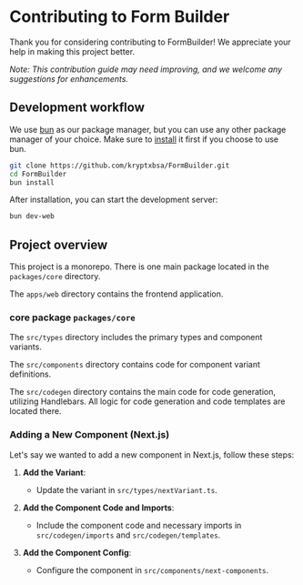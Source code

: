 # Contributing to Form Builder

Thank you for considering contributing to FormBuilder! We appreciate your help in making this project better.

*Note: This contribution guide may need improving, and we welcome any suggestions for enhancements.*

## Development workflow

We use [bun](https://bun.sh) as our package manager, but you can use any other package manager of your choice. Make sure to [install](https://bun.sh/docs/installation) it first if you choose to use bun.

```bash
git clone https://github.com/kryptxbsa/FormBuilder.git
cd FormBuilder
bun install
```
After installation, you can start the development server:

```bash
bun dev-web
```

## Project overview

This project is a monorepo. There is one main package located in the `packages/core` directory.

The `apps/web` directory contains the frontend application.

### core package `packages/core`

The `src/types` directory includes the primary types and component variants.

The `src/components` directory contains code for component variant definitions.

The `src/codegen` directory contains the main code for code generation, utilizing Handlebars. All logic for code generation and code templates are located there. 

### Adding a New Component (Next.js)

Let's say we wanted to add a new component in Next.js, follow these steps:

1. **Add the Variant**: 
   - Update the variant in `src/types/nextVariant.ts`.

2. **Add the Component Code and Imports**: 
   - Include the component code and necessary imports in `src/codegen/imports` and `src/codegen/templates`.

3. **Add the Component Config**: 
   - Configure the component in `src/components/next-components`.


